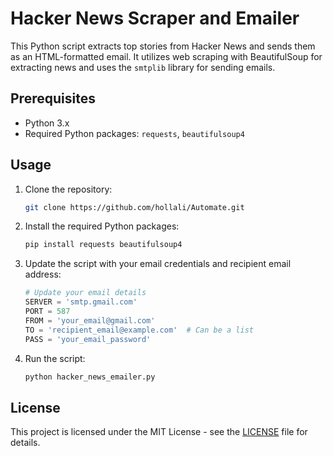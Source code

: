 # Hacker News Scraper and Emailer

This Python script extracts top stories from Hacker News and sends them as an HTML-formatted email. It utilizes web scraping with BeautifulSoup for extracting news and uses the `smtplib` library for sending emails.

## Prerequisites

- Python 3.x
- Required Python packages: `requests`, `beautifulsoup4`

## Usage

1. Clone the repository:

    ```bash
    git clone https://github.com/hollali/Automate.git
    ```

2. Install the required Python packages:

    ```bash
    pip install requests beautifulsoup4
    ```

3. Update the script with your email credentials and recipient email address:

    ```python
    # Update your email details
    SERVER = 'smtp.gmail.com'
    PORT = 587
    FROM = 'your_email@gmail.com'
    TO = 'recipient_email@example.com'  # Can be a list
    PASS = 'your_email_password'
    ```

4. Run the script:

    ```bash
    python hacker_news_emailer.py
    ```

## License

This project is licensed under the MIT License - see the [LICENSE](LICENSE) file for details.
